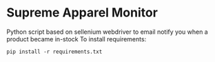 # Supreme Apparel Monitor
Python script based on sellenium webdriver to email notify you when a product became in-stock
To install requirements:
```
pip install -r requirements.txt
```

